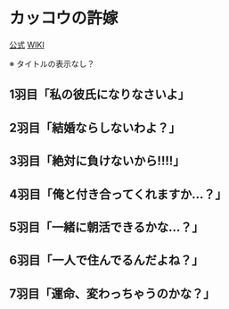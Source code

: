 # カッコウの許嫁

[公式](https://cuckoos-anime.com/) 
[WIKI](https://ja.wikipedia.org/wiki/%E3%82%AB%E3%83%83%E3%82%B3%E3%82%A6%E3%81%AE%E8%A8%B1%E5%AB%81) 

※ タイトルの表示なし？

## 1羽目「私の彼氏になりなさいよ」

## 2羽目「結婚ならしないわよ？」

## 3羽目「絶対に負けないから!!!!」

## 4羽目「俺と付き合ってくれますか…？」

## 5羽目「一緒に朝活できるかな…？」

## 6羽目「一人で住んでるんだよね？」

## 7羽目「運命、変わっちゃうのかな？」
